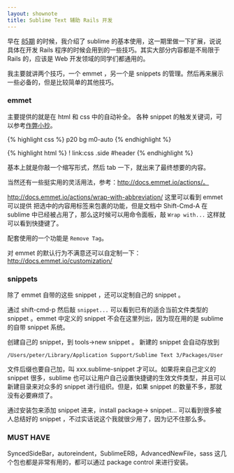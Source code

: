 ```yaml
---
layout: shownote
title: Sublime Text 辅助 Rails 开发
---
```



早在 [85期](http://happycasts.net/episodes/85) 的时候，我介绍了 sublime 的基本使用，这一期里做一下扩展，说说具体在开发 Rails 程序的时候会用到的一些技巧。其实大部分内容都是不局限于 Rails 的，应该是 Web 开发领域的同学们都通用的。

我主要就讲两个技巧，一个 emmet ，另一个是 snippets 的管理。然后再来展示一些必备的，但是比较简单的其他技巧。

### emmet

主要提供的就是在 html 和 css 中的自动补全。
各种 snippet 的触发关键词，可以参考[作弊小抄](http://docs.emmet.io/cheat-sheet/)。


{% highlight css %}
p20<tab>
bg<tab>
m0-auto<tab>
{% endhighlight %}


{% highlight html %}
!<tab>
link:css<tab>
.side<tab>
#header<tab>
{% endhighlight %}

基本上就是你敲一个缩写形式，然后 tab 一下，就出来了最终想要的内容。

当然还有一些挺实用的灵活用法，参考：http://docs.emmet.io/actions/。

http://docs.emmet.io/actions/wrap-with-abbreviation/ 这里可以看到 emmet 可以提供
把选中的内容用标签来包裹的功能，但是文档中 Shift-Cmd-A 在 sublime 中已经被占用了，那么这时候可以用命令面板，敲 `Wrap with...` 这样就可以看到快捷键了。

配套使用的一个功能是 `Remove Tag`。

对 emmet 的默认行为不满意还可以自定制一下：http://docs.emmet.io/customization/


### snippets

除了 emmet 自带的这些 snippet ，还可以定制自己的 snippet 。

通过 shift-cmd-p 然后敲 `snippet...` 可以看到已有的适合当前文件类型的 snippet 。emmet 中定义的 snippet 不会在这里列出，因为现在用的是 sublime 的自带 snippet 系统。


创建自己的 snippet，到 tools->new snippet 。
新建的 snippet 会自动存放到

    /Users/peter/Library/Application Support/Sublime Text 3/Packages/User

文件后缀也要自己加，叫 xxx.sublime-snippet 才可以。如果将来自己定义的 snippet 很多，sublime
也可以让用户自己设置快捷键的生效文件类型，并且可以新建目录来对众多的 snippet 进行组织。但是，如果
snippet 的数量不多，那就没有必要麻烦了。

<!-- 编辑修改 snippet，也没有找到好方法，不过直接到那个目录下去改也不算麻烦 -->

通过安装包来添加 snippet 进来，install package-> snippet... 可以看到很多被人总结好的 snippet ，不过实话说这个我就很少用了，因为记不住那么多。

### MUST HAVE

SyncedSideBar，autoreindent，SublimeERB，AdvancedNewFile，sass 这几个包也都是非常有用的，都可以通过 package control 来进行安装。
